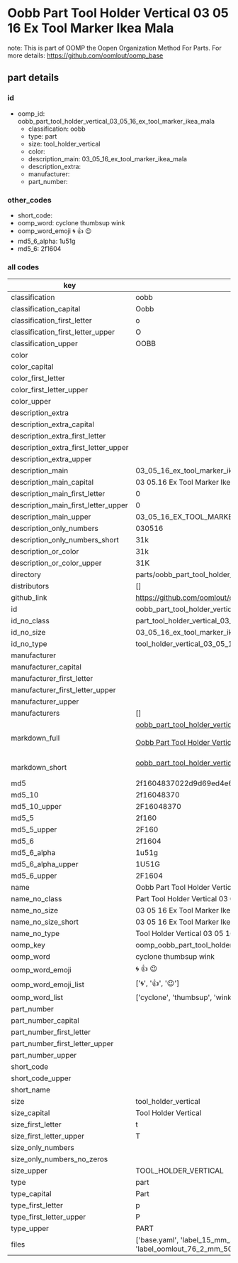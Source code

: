 # Oobb Part Tool Holder Vertical 03 05 16 Ex Tool Marker Ikea Mala  

note: This is part of OOMP the Oopen Organization Method For Parts. For more details: https://github.com/oomlout/oomp_base

##  part details





### id
* oomp_id: oobb_part_tool_holder_vertical_03_05_16_ex_tool_marker_ikea_mala
  * classification: oobb
  * type: part
  * size: tool_holder_vertical
  * color: 
  * description_main: 03_05_16_ex_tool_marker_ikea_mala
  * description_extra: 
  * manufacturer: 
  * part_number: 

### other_codes
* short_code: 
* oomp_word: cyclone thumbsup wink
* oomp_word_emoji :cyclone: :thumbsup: :wink:
* md5_6_alpha: 1u51g
* md5_6: 2f1604

### all codes 
| key | value |  
| --- | --- |  
| classification | oobb |  
| classification_capital | Oobb |  
| classification_first_letter | o |  
| classification_first_letter_upper | O |  
| classification_upper | OOBB |  
| color |  |  
| color_capital |  |  
| color_first_letter |  |  
| color_first_letter_upper |  |  
| color_upper |  |  
| description_extra |  |  
| description_extra_capital |  |  
| description_extra_first_letter |  |  
| description_extra_first_letter_upper |  |  
| description_extra_upper |  |  
| description_main | 03_05_16_ex_tool_marker_ikea_mala |  
| description_main_capital | 03 05.16 Ex Tool Marker Ikea Mala |  
| description_main_first_letter | 0 |  
| description_main_first_letter_upper | 0 |  
| description_main_upper | 03_05_16_EX_TOOL_MARKER_IKEA_MALA |  
| description_only_numbers | 030516 |  
| description_only_numbers_short | 31k |  
| description_or_color | 31k |  
| description_or_color_upper | 31K |  
| directory | parts/oobb_part_tool_holder_vertical_03_05_16_ex_tool_marker_ikea_mala |  
| distributors | [] |  
| github_link | https://github.com/oomlout/oomlout_oomp_part_src/tree/main/parts/oobb_part_tool_holder_vertical_03_05_16_ex_tool_marker_ikea_mala/working |  
| id | oobb_part_tool_holder_vertical_03_05_16_ex_tool_marker_ikea_mala |  
| id_no_class | part_tool_holder_vertical_03_05_16_ex_tool_marker_ikea_mala |  
| id_no_size | 03_05_16_ex_tool_marker_ikea_mala |  
| id_no_type | tool_holder_vertical_03_05_16_ex_tool_marker_ikea_mala |  
| manufacturer |  |  
| manufacturer_capital |  |  
| manufacturer_first_letter |  |  
| manufacturer_first_letter_upper |  |  
| manufacturer_upper |  |  
| manufacturers | [] |  
| markdown_full | [oobb_part_tool_holder_vertical_03_05_16_ex_tool_marker_ikea_mala](https://github.com/oomlout/oomlout_oomp_part_src/tree/main/parts/oobb_part_tool_holder_vertical_03_05_16_ex_tool_marker_ikea_mala/working)<br>[](https://github.com/oomlout/oomlout_oomp_part_src/tree/main/parts/oobb_part_tool_holder_vertical_03_05_16_ex_tool_marker_ikea_mala/working)<br>[Oobb Part Tool Holder Vertical 03 05 16 Ex Tool Marker Ikea Mala](https://github.com/oomlout/oomlout_oomp_part_src/tree/main/parts/oobb_part_tool_holder_vertical_03_05_16_ex_tool_marker_ikea_mala/working)<br><br> |  
| markdown_short | [oobb_part_tool_holder_vertical_03_05_16_ex_tool_marker_ikea_mala](https://github.com/oomlout/oomlout_oomp_part_src/tree/main/parts/oobb_part_tool_holder_vertical_03_05_16_ex_tool_marker_ikea_mala/working)<br><br> |  
| md5 | 2f1604837022d9d69ed4e63755d1c21b |  
| md5_10 | 2f16048370 |  
| md5_10_upper | 2F16048370 |  
| md5_5 | 2f160 |  
| md5_5_upper | 2F160 |  
| md5_6 | 2f1604 |  
| md5_6_alpha | 1u51g |  
| md5_6_alpha_upper | 1U51G |  
| md5_6_upper | 2F1604 |  
| name | Oobb Part Tool Holder Vertical 03 05 16 Ex Tool Marker Ikea Mala |  
| name_no_class | Part Tool Holder Vertical 03 05 16 Ex Tool Marker Ikea Mala |  
| name_no_size | 03 05 16 Ex Tool Marker Ikea Mala |  
| name_no_size_short | 03 05 16 Ex Tool Marker Ikea Mala |  
| name_no_type | Tool Holder Vertical 03 05 16 Ex Tool Marker Ikea Mala |  
| oomp_key | oomp_oobb_part_tool_holder_vertical_03_05_16_ex_tool_marker_ikea_mala |  
| oomp_word | cyclone thumbsup wink |  
| oomp_word_emoji | :cyclone: :thumbsup: :wink: |  
| oomp_word_emoji_list | [':cyclone:', ':thumbsup:', ':wink:'] |  
| oomp_word_list | ['cyclone', 'thumbsup', 'wink'] |  
| part_number |  |  
| part_number_capital |  |  
| part_number_first_letter |  |  
| part_number_first_letter_upper |  |  
| part_number_upper |  |  
| short_code |  |  
| short_code_upper |  |  
| short_name |  |  
| size | tool_holder_vertical |  
| size_capital | Tool Holder Vertical |  
| size_first_letter | t |  
| size_first_letter_upper | T |  
| size_only_numbers |  |  
| size_only_numbers_no_zeros |  |  
| size_upper | TOOL_HOLDER_VERTICAL |  
| type | part |  
| type_capital | Part |  
| type_first_letter | p |  
| type_first_letter_upper | P |  
| type_upper | PART |  
| files | ['base.yaml', 'label_15_mm_30_mm.pdf', 'label_15_mm_30_mm.svg', 'label_76_2_mm_50_8_mm.pdf', 'label_76_2_mm_50_8_mm.svg', 'label_oomlout_76_2_mm_50_8_mm.pdf', 'label_oomlout_76_2_mm_50_8_mm.svg', 'readme.md', 'working.json', 'working.yaml'] |  
